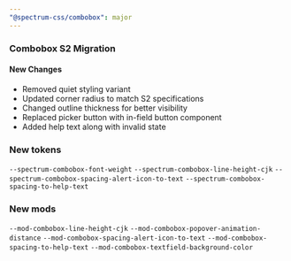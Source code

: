 ```yaml
---
"@spectrum-css/combobox": major
---
```


### Combobox S2 Migration

#### New Changes

- Removed quiet styling variant
- Updated corner radius to match S2 specifications
- Changed outline thickness for better visibility
- Replaced picker button with in-field button component
- Added help text along with invalid state

### New tokens

`--spectrum-combobox-font-weight`
`--spectrum-combobox-line-height-cjk`
`--spectrum-combobox-spacing-alert-icon-to-text`
`--spectrum-combobox-spacing-to-help-text`

### New mods

`--mod-combobox-line-height-cjk`
`--mod-combobox-popover-animation-distance`
`--mod-combobox-spacing-alert-icon-to-text`
`--mod-combobox-spacing-to-help-text`
`--mod-combobox-textfield-background-color`
